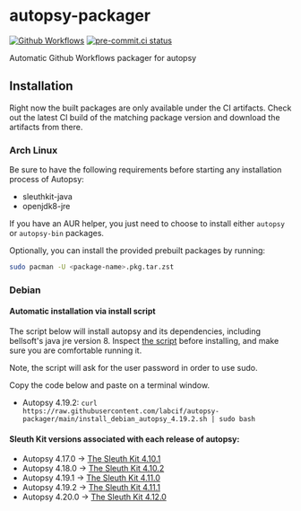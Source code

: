 # autopsy-packager

[![Github Workflows](https://github.com/labcif/autopsy-packager/actions/workflows/packaging.yml/badge.svg?branch=main)](https://github.com/labcif/autopsy-packager/actions?query=branch%3Amain)
[![pre-commit.ci status](https://results.pre-commit.ci/badge/github/labcif/autopsy-packager/master.svg)](https://results.pre-commit.ci/latest/github/labcif/autopsy-packager/master)

Automatic Github Workflows packager for autopsy

## Installation

Right now the built packages are only available under the CI artifacts. Check out the latest CI build of the matching package version and download the artifacts from there.

### Arch Linux

Be sure to have the following requirements before starting any installation process of Autopsy:

* sleuthkit-java
* openjdk8-jre

If you have an AUR helper, you just need to choose to install either `autopsy` or `autopsy-bin` packages.

Optionally, you can install the provided prebuilt packages by running:

```bash
sudo pacman -U <package-name>.pkg.tar.zst
```

### Debian

#### Automatic installation via install script

The script below will install autopsy and its dependencies, including bellsoft's java jre version 8. Inspect [the script](install_debian_autopsy_4.19.2.sh) before installing, and make sure you are comfortable running it.

Note, the script will ask for the user password in order to use sudo.

Copy the code below and paste on a terminal window.

- Autopsy 4.19.2: `curl https://raw.githubusercontent.com/labcif/autopsy-packager/main/install_debian_autopsy_4.19.2.sh | sudo bash`

#### Sleuth Kit versions associated with each release of autopsy:

- Autopsy 4.17.0 -> [The Sleuth Kit 4.10.1](https://github.com/sleuthkit/sleuthkit/releases/download/sleuthkit-4.10.1/sleuthkit-java_4.10.1-1_amd64.deb)
- Autopsy 4.18.0 -> [The Sleuth Kit 4.10.2](https://github.com/sleuthkit/sleuthkit/releases/download/sleuthkit-4.10.2/sleuthkit-java_4.10.2-1_amd64.deb)
- Autopsy 4.19.1 -> [The Sleuth Kit 4.11.0](https://github.com/sleuthkit/sleuthkit/releases/download/sleuthkit-4.11.0/sleuthkit-java_4.11.0-1_amd64.deb)
- Autopsy 4.19.2 -> [The Sleuth Kit 4.11.1](https://github.com/sleuthkit/sleuthkit/releases/download/sleuthkit-4.11.1/sleuthkit-java_4.11.1-1_amd64.deb)
- Autopsy 4.20.0 -> [The Sleuth Kit 4.12.0](https://github.com/sleuthkit/sleuthkit/releases/download/sleuthkit-4.12.0/sleuthkit-java_4.12.0-1_amd64.deb)
